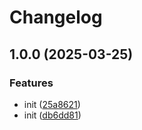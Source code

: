# Changelog

## 1.0.0 (2025-03-25)


### Features

* init ([25a8621](https://github.com/nguyenvanduocit/script-mcp/commit/25a86214cfe305b520aa93555b1f03ba7087e6e1))
* init ([db6dd81](https://github.com/nguyenvanduocit/script-mcp/commit/db6dd81038cb610bf4d3ad741a37df8b0faefdee))
